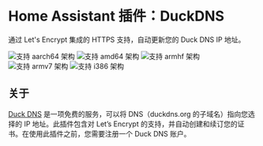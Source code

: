 # Home Assistant 插件：DuckDNS

通过 Let's Encrypt 集成的 HTTPS 支持，自动更新您的 Duck DNS IP 地址。

![支持 aarch64 架构][aarch64-shield] ![支持 amd64 架构][amd64-shield] ![支持 armhf 架构][armhf-shield] ![支持 armv7 架构][armv7-shield] ![支持 i386 架构][i386-shield]

## 关于

[Duck DNS][duckdns] 是一项免费的服务，可以将 DNS（duckdns.org 的子域名）指向您选择的 IP 地址。此插件包含对 Let’s Encrypt 的支持，并自动创建和续订您的证书。在使用此插件之前，您需要注册一个 Duck DNS 账户。

[aarch64-shield]: https://img.shields.io/badge/aarch64-yes-green.svg
[amd64-shield]: https://img.shields.io/badge/amd64-yes-green.svg
[armhf-shield]: https://img.shields.io/badge/armhf-yes-green.svg
[armv7-shield]: https://img.shields.io/badge/armv7-yes-green.svg
[i386-shield]: https://img.shields.io/badge/i386-yes-green.svg
[duckdns]: https://www.duckdns.org